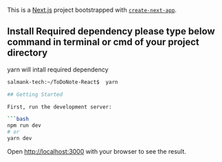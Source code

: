 This is a [Next.js](https://nextjs.org/) project bootstrapped with [`create-next-app`](https://github.com/vercel/next.js/tree/canary/packages/create-next-app).

## Install Required dependency please type below command in terminal or cmd of your project directory

yarn will intall required dependency

````bash
salmank-tech:~/ToDoNote-React$  yarn

## Getting Started

First, run the development server:

```bash
npm run dev
# or
yarn dev
````

Open [http://localhost:3000](http://localhost:3000) with your browser to see the result.
